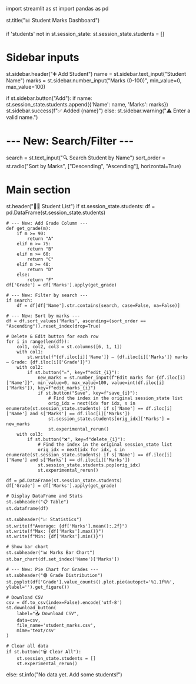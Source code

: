 import streamlit as st
import pandas as pd

st.title("📊 Student Marks Dashboard")

if 'students' not in st.session_state:
    st.session_state.students = []

# Sidebar inputs
st.sidebar.header("➕ Add Student")
name = st.sidebar.text_input("Student Name")
marks = st.sidebar.number_input("Marks (0-100)", min_value=0, max_value=100)

if st.sidebar.button("Add"):
    if name:
        st.session_state.students.append({'Name': name, 'Marks': marks})
        st.sidebar.success(f"✅ Added {name}")
    else:
        st.sidebar.warning("⚠️ Enter a valid name.")

# --- New: Search/Filter ---
search = st.text_input("🔍 Search Student by Name")
sort_order = st.radio("Sort by Marks", ["Descending", "Ascending"], horizontal=True)

# Main section
st.header("🧑‍🎓 Student List")
if st.session_state.students:
    df = pd.DataFrame(st.session_state.students)

    # --- New: Add Grade Column ---
    def get_grade(m):
        if m >= 90:
            return "A"
        elif m >= 75:
            return "B"
        elif m >= 60:
            return "C"
        elif m >= 40:
            return "D"
        else:
            return "F"
    df['Grade'] = df['Marks'].apply(get_grade)

    # --- New: Filter by search ---
    if search:
        df = df[df['Name'].str.contains(search, case=False, na=False)]

    # --- New: Sort by marks ---
    df = df.sort_values('Marks', ascending=(sort_order == "Ascending")).reset_index(drop=True)

    # Delete & Edit button for each row
    for i in range(len(df)):
        col1, col2, col3 = st.columns([6, 1, 1])
        with col1:
            st.write(f"{df.iloc[i]['Name']} — {df.iloc[i]['Marks']} marks — Grade: {df.iloc[i]['Grade']}")
        with col2:
            if st.button("✏️", key=f"edit_{i}"):
                new_marks = st.number_input(f"Edit marks for {df.iloc[i]['Name']}", min_value=0, max_value=100, value=int(df.iloc[i]['Marks']), key=f"edit_marks_{i}")
                if st.button("Save", key=f"save_{i}"):
                    # Find the index in the original session_state list
                    orig_idx = next(idx for idx, s in enumerate(st.session_state.students) if s['Name'] == df.iloc[i]['Name'] and s['Marks'] == df.iloc[i]['Marks'])
                    st.session_state.students[orig_idx]['Marks'] = new_marks
                    st.experimental_rerun()
        with col3:
            if st.button("❌", key=f"delete_{i}"):
                # Find the index in the original session_state list
                orig_idx = next(idx for idx, s in enumerate(st.session_state.students) if s['Name'] == df.iloc[i]['Name'] and s['Marks'] == df.iloc[i]['Marks'])
                st.session_state.students.pop(orig_idx)
                st.experimental_rerun()

    df = pd.DataFrame(st.session_state.students)
    df['Grade'] = df['Marks'].apply(get_grade)

    # Display DataFrame and Stats
    st.subheader("📋 Table")
    st.dataframe(df)

    st.subheader("📈 Statistics")
    st.write(f"Average: {df['Marks'].mean():.2f}")
    st.write(f"Max: {df['Marks'].max()}")
    st.write(f"Min: {df['Marks'].min()}")

    # Show bar chart
    st.subheader("📊 Marks Bar Chart")
    st.bar_chart(df.set_index('Name')['Marks'])

    # --- New: Pie Chart for Grades ---
    st.subheader("🟢 Grade Distribution")
    st.pyplot(df['Grade'].value_counts().plot.pie(autopct='%1.1f%%', ylabel='').get_figure())

    # Download CSV
    csv = df.to_csv(index=False).encode('utf-8')
    st.download_button(
        label="📥 Download CSV",
        data=csv,
        file_name='student_marks.csv',
        mime='text/csv'
    )

    # Clear all data
    if st.button("🗑️ Clear All"):
        st.session_state.students = []
        st.experimental_rerun()
else:
    st.info("No data yet. Add some students!")


